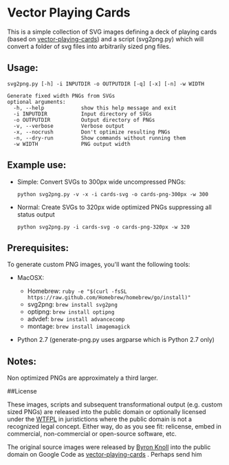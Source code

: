 # Vector Playing Cards 

This is a simple collection of SVG images defining a deck of playing cards (based on [vector-playing-cards][4]) and a script (svg2png.py) which will convert a folder of svg files into arbitrarily sized png files.

## Usage:
    svg2png.py [-h] -i INPUTDIR -o OUTPUTDIR [-q] [-x] [-n] -w WIDTH

    Generate fixed width PNGs from SVGs    
    optional arguments:
      -h, --help            show this help message and exit
      -i INPUTDIR           Input directory of SVGs
      -o OUTPUTDIR          Output directory of PNGs
      -v, --verbose         Verbose output
      -x, --nocrush         Don't optimize resulting PNGs
      -n, --dry-run         Show commands without running them
      -w WIDTH              PNG output width

## Example use:
 
  * Simple: Convert SVGs to 300px wide uncompressed PNGs:
    
    `python svg2png.py -v -x -i cards-svg -o cards-png-300px -w 300`

  * Normal: Create SVGs to 320px wide optimized PNGs suppressing all status output

  	`python svg2png.py -i cards-svg -o cards-png-320px -w 320`


## Prerequisites:
To generate custom PNG images, you'll want the following tools:

 * MacOSX:
   * Homebrew: `ruby -e "$(curl -fsSL https://raw.github.com/Homebrew/homebrew/go/install)"`
   * svg2png: `brew install svg2png`
   * optipng: `brew install optipng`
   * advdef: `brew install advancecomp`
   * montage: `brew install imagemagick`

 * Python 2.7 (generate-png.py uses argparse which is Python 2.7 only)

## Notes:
Non optimized PNGs are approximately a third larger.

##License

These images, scripts and subsequent transformational output (e.g. custom sized PNGs) are released into the public domain or optionally licensed under the [WTFPL][2] in juristictions where the public domain is not a recognized legal concept.  Either way, do as you see fit: relicense, embed in commercial, non-commercial or open-source software, etc.

The original source images were released by [Byron Knoll][3] into the public domain on Google Code as [vector-playing-cards][4] . Perhaps send him 


 [1]: https://github.com/joyent/node/wiki/Installing-Node.js-via-package-manager
 [2]: http://en.wikipedia.org/wiki/WTFPL
 [3]: http://www.byronknoll.com/
 [4]: https://code.google.com/p/vector-playing-cards/